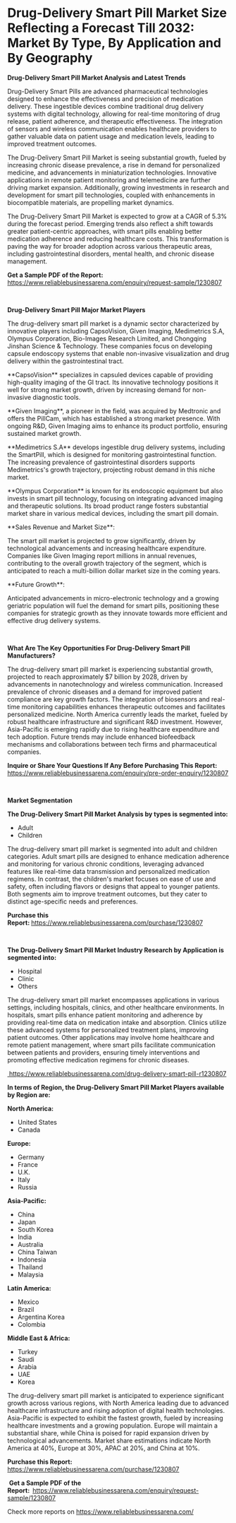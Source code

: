 <p><h1>Drug-Delivery Smart Pill Market Size Reflecting a Forecast Till 2032: Market By Type, By Application and By Geography</h1></p><p><strong>Drug-Delivery Smart Pill Market Analysis and Latest Trends</strong></p>
<p><p>Drug-Delivery Smart Pills are advanced pharmaceutical technologies designed to enhance the effectiveness and precision of medication delivery. These ingestible devices combine traditional drug delivery systems with digital technology, allowing for real-time monitoring of drug release, patient adherence, and therapeutic effectiveness. The integration of sensors and wireless communication enables healthcare providers to gather valuable data on patient usage and medication levels, leading to improved treatment outcomes.</p><p>The Drug-Delivery Smart Pill Market is seeing substantial growth, fueled by increasing chronic disease prevalence, a rise in demand for personalized medicine, and advancements in miniaturization technologies. Innovative applications in remote patient monitoring and telemedicine are further driving market expansion. Additionally, growing investments in research and development for smart pill technologies, coupled with enhancements in biocompatible materials, are propelling market dynamics.</p><p>The Drug-Delivery Smart Pill Market is expected to grow at a CAGR of 5.3% during the forecast period. Emerging trends also reflect a shift towards greater patient-centric approaches, with smart pills enabling better medication adherence and reducing healthcare costs. This transformation is paving the way for broader adoption across various therapeutic areas, including gastrointestinal disorders, mental health, and chronic disease management.</p></p>
<p><strong>Get a Sample PDF of the Report:&nbsp;</strong> <a href="https://www.reliablebusinessarena.com/enquiry/request-sample/1230807?utm_campaign=2946&utm_medium=2&utm_source=Github&utm_content=ia&utm_term=05032025&utm_id=drug-delivery-smart-pill">https://www.reliablebusinessarena.com/enquiry/request-sample/1230807</a></p>
<p>&nbsp;</p>
<p><strong>Drug-Delivery Smart Pill Major Market Players</strong></p>
<p><p>The drug-delivery smart pill market is a dynamic sector characterized by innovative players including CapsoVision, Given Imaging, Medimetrics S.A, Olympus Corporation, Bio-Images Research Limited, and Chongqing Jinshan Science & Technology. These companies focus on developing capsule endoscopy systems that enable non-invasive visualization and drug delivery within the gastrointestinal tract.</p><p>**CapsoVision** specializes in capsuled devices capable of providing high-quality imaging of the GI tract. Its innovative technology positions it well for strong market growth, driven by increasing demand for non-invasive diagnostic tools.</p><p>**Given Imaging**, a pioneer in the field, was acquired by Medtronic and offers the PillCam, which has established a strong market presence. With ongoing R&D, Given Imaging aims to enhance its product portfolio, ensuring sustained market growth.</p><p>**Medimetrics S.A** develops ingestible drug delivery systems, including the SmartPill, which is designed for monitoring gastrointestinal function. The increasing prevalence of gastrointestinal disorders supports Medimetrics's growth trajectory, projecting robust demand in this niche market.</p><p>**Olympus Corporation** is known for its endoscopic equipment but also invests in smart pill technology, focusing on integrating advanced imaging and therapeutic solutions. Its broad product range fosters substantial market share in various medical devices, including the smart pill domain.</p><p>**Sales Revenue and Market Size**:</p><p>The smart pill market is projected to grow significantly, driven by technological advancements and increasing healthcare expenditure. Companies like Given Imaging report millions in annual revenues, contributing to the overall growth trajectory of the segment, which is anticipated to reach a multi-billion dollar market size in the coming years.</p><p>**Future Growth**: </p><p>Anticipated advancements in micro-electronic technology and a growing geriatric population will fuel the demand for smart pills, positioning these companies for strategic growth as they innovate towards more efficient and effective drug delivery systems.</p></p>
<p>&nbsp;</p>
<p><strong>What Are The Key Opportunities For Drug-Delivery Smart Pill Manufacturers?</strong></p>
<p><p>The drug-delivery smart pill market is experiencing substantial growth, projected to reach approximately $7 billion by 2028, driven by advancements in nanotechnology and wireless communication. Increased prevalence of chronic diseases and a demand for improved patient compliance are key growth factors. The integration of biosensors and real-time monitoring capabilities enhances therapeutic outcomes and facilitates personalized medicine. North America currently leads the market, fueled by robust healthcare infrastructure and significant R&D investment. However, Asia-Pacific is emerging rapidly due to rising healthcare expenditure and tech adoption. Future trends may include enhanced biofeedback mechanisms and collaborations between tech firms and pharmaceutical companies.</p></p>
<p><strong>Inquire or Share Your Questions If Any Before Purchasing This Report:</strong> <a href="https://www.reliablebusinessarena.com/enquiry/pre-order-enquiry/1230807?utm_campaign=2946&utm_medium=2&utm_source=Github&utm_content=ia&utm_term=05032025&utm_id=drug-delivery-smart-pill">https://www.reliablebusinessarena.com/enquiry/pre-order-enquiry/1230807</a></p>
<p>&nbsp;</p>
<p><strong>Market Segmentation</strong></p>
<p><strong>The Drug-Delivery Smart Pill Market Analysis by types is segmented into:</strong></p>
<p><ul><li>Adult</li><li>Children</li></ul></p>
<p><p>The drug-delivery smart pill market is segmented into adult and children categories. Adult smart pills are designed to enhance medication adherence and monitoring for various chronic conditions, leveraging advanced features like real-time data transmission and personalized medication regimens. In contrast, the children's market focuses on ease of use and safety, often including flavors or designs that appeal to younger patients. Both segments aim to improve treatment outcomes, but they cater to distinct age-specific needs and preferences.</p></p>
<p><strong>Purchase this Report:&nbsp;</strong><a href="https://www.reliablebusinessarena.com/purchase/1230807?utm_campaign=2946&utm_medium=2&utm_source=Github&utm_content=ia&utm_term=05032025&utm_id=drug-delivery-smart-pill">https://www.reliablebusinessarena.com/purchase/1230807</a></p>
<p>&nbsp;</p>
<p><strong>The Drug-Delivery Smart Pill Market Industry Research by Application is segmented into:</strong></p>
<p><ul><li>Hospital</li><li>Clinic</li><li>Others</li></ul></p>
<p><p>The drug-delivery smart pill market encompasses applications in various settings, including hospitals, clinics, and other healthcare environments. In hospitals, smart pills enhance patient monitoring and adherence by providing real-time data on medication intake and absorption. Clinics utilize these advanced systems for personalized treatment plans, improving patient outcomes. Other applications may involve home healthcare and remote patient management, where smart pills facilitate communication between patients and providers, ensuring timely interventions and promoting effective medication regimens for chronic diseases.</p></p>
<p><a href="https://www.reliablebusinessarena.com/drug-delivery-smart-pill-r1230807?utm_campaign=2946&utm_medium=2&utm_source=Github&utm_content=ia&utm_term=05032025&utm_id=drug-delivery-smart-pill">&nbsp;https://www.reliablebusinessarena.com/drug-delivery-smart-pill-r1230807</a></p>
<p><strong>In terms of Region, the Drug-Delivery Smart Pill Market Players available by Region are:</strong></p>
<p>
    <p> <strong> North America: </strong>
        <ul>
            <li>United States</li>
            <li>Canada</li>
        </ul>
        </p> 
    <p> <strong> Europe: </strong>
        <ul>
            <li>Germany</li>
            <li>France</li>
            <li>U.K.</li>
            <li>Italy</li>
            <li>Russia</li>
        </ul>
        </p> 
    <p> <strong> Asia-Pacific: </strong>
        <ul>
            <li>China</li>
            <li>Japan</li>
            <li>South Korea</li>
            <li>India</li>
            <li>Australia</li>
            <li>China Taiwan</li>
            <li>Indonesia</li>
            <li>Thailand</li>
            <li>Malaysia</li>
        </ul>
        </p> 
    <p> <strong> Latin America: </strong>
        <ul>
            <li>Mexico</li>
            <li>Brazil</li>
            <li>Argentina Korea</li>
            <li>Colombia</li>
        </ul>
        </p> 
    <p> <strong> Middle East & Africa: </strong>
        <ul>
            <li>Turkey</li>
            <li>Saudi</li>
            <li>Arabia</li>
            <li>UAE</li>
            <li>Korea</li>
        </ul>
    </p>
    </p>
<p><p>The drug-delivery smart pill market is anticipated to experience significant growth across various regions, with North America leading due to advanced healthcare infrastructure and rising adoption of digital health technologies. Asia-Pacific is expected to exhibit the fastest growth, fueled by increasing healthcare investments and a growing population. Europe will maintain a substantial share, while China is poised for rapid expansion driven by technological advancements. Market share estimations indicate North America at 40%, Europe at 30%, APAC at 20%, and China at 10%.</p></p>
<p><strong>Purchase this Report: </strong><a href="https://www.reliablebusinessarena.com/purchase/1230807?utm_campaign=2946&utm_medium=2&utm_source=Github&utm_content=ia&utm_term=05032025&utm_id=drug-delivery-smart-pill">https://www.reliablebusinessarena.com/purchase/1230807</a></p>
<p>&nbsp;<strong>Get a Sample PDF of the Report:&nbsp;&nbsp;</strong><a href="https://www.reliablebusinessarena.com/enquiry/request-sample/1230807?utm_campaign=2946&utm_medium=2&utm_source=Github&utm_content=ia&utm_term=05032025&utm_id=drug-delivery-smart-pill">https://www.reliablebusinessarena.com/enquiry/request-sample/1230807</a></p>
<p><strong></strong></p>
<p>Check more reports on <a href="https://www.reliablebusinessarena.com/?utm_campaign=2946&utm_medium=2&utm_source=Github&utm_content=ia&utm_term=05032025&utm_id=drug-delivery-smart-pill">https://www.reliablebusinessarena.com/</a></p>